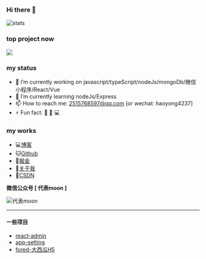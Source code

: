 ### Hi there 👋

![stats](https://github-readme-stats.vercel.app/api?username=melunar&count_private=true&show_icons=true)

### top project now
[![](https://github-readme-stats.vercel.app/api/pin/?username=melunar&repo=my-react-admin-code)](https://github.com/melunar/my-react-admin-code)

### my status

- 🔭 I’m currently working on javascript/typeScript/nodeJs/mongoDb/微信小程序/React/Vue
- 🌱 I’m currently learning nodeJs/Express
- 📫 How to reach me: 2515768597@qq.com [or wechat: haoyong4237]
- ⚡ Fun fact: 🏃 🏀  💻

### my works

- 💻[博客](http://lalapkp.cn)
- 🐱[Github](https://github.com/melunar)
- 🔨[掘金](https://juejin.cn/user/2612095355979405)
- 👱[关于我](http://www.lalapkp.cn/about)
- 🐒[CSDN](https://blog.csdn.net/Haoyong110?spm=1000.2115.3001.5343&type=1)

**微信公众号 [ 代表moon ]**

![代表moon](http://image-bt-1.obs.cn-east-3.myhuaweicloud.com/qrcode_for_gh_64a22fb6b2a0_344.jpg)

----
#### 一些项目

- [react-admin](http://my-admin.lalapkp.cn/#/index)
- [app-setting](http://wx-app-setting.lalapkp.cn)
- [fored-大西瓜H5](http://crash-syn-game.lalapkp.cn)
